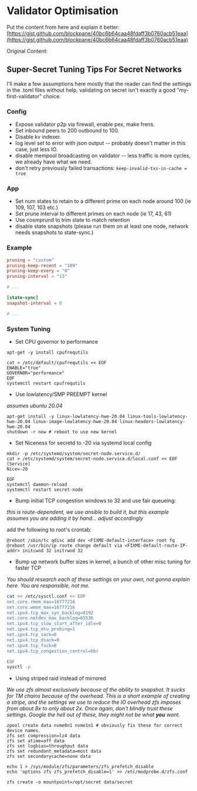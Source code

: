 # Validator Optimisation

Put the content from here and explain it better: [https://gist.github.com/blockpane/40bc6b64caa48fdaff3b0760acb51eaa](https://gist.github.com/blockpane/40bc6b64caa48fdaff3b0760acb51eaa)

Original Content:

## Super-Secret Tuning Tips For Secret Networks

I'll make a few assumptions here mostly that the reader can find the settings in the .toml files without help; validating on secret isn't exactly a good "my-first-validator" choice.

### Config

* Expose validator p2p via firewall, enable pex, make frens.
* Set inbound peers to 200 outbound to 100.
* Disable kv indexer.
* log level set to error with json output -- probably doesn't matter in this case, just less IO.
* disable mempool broadcasting on validator -- less traffic is more cycles, we already have what we need.
* don't retry previously failed transactions: `keep-invalid-txs-in-cache = true`

### App

* Set num states to retain to a different prime on each node around 100 (ie 109, 107, 103 etc.)
* Set prune interval to different primes on each node (ie 17, 43, 61)
* Use cosmprund to trim state to match retention
* disable state snapshots (please run them on at least one node, network needs snapshots to state-sync.)

### Example

```toml
pruning = "custom"
pruning-keep-recent = "109"
pruning-keep-every = "0"
pruning-interval = "13"

# ...

[state-sync]
snapshot-interval = 0

# ...
```

### System Tuning

* Set CPU governor to performance

```shell
apt-get -y install cpufrequtils

cat > /etc/default/cpufrequtils << EOF
ENABLE="true"
GOVERNOR="performance"
EOF
systemctl restart cpufrequtils
```

* Use lowlatency/SMP PREEMPT kernel

_assumes ubuntu 20.04_

```shell
apt-get install -y linux-lowlatency-hwe-20.04 linux-tools-lowlatency-hwe-20.04 linux-image-lowlatency-hwe-20.04 linux-headers-lowlatency-hwe-20.04
shutdown -r now # reboot to use new kernel
```

* Set Niceness for secretd to -20 via systemd local config

```shell
mkdir -p /etc/systemd/system/secret-node.service.d/
cat > /etc/systemd/system/secret-node.service.d/local.conf << EOF
[Service]
Nice=-20

EOF
systemctl daemon-reload
systemctl restart secret-node
```

* Bump initial TCP congestion windows to 32 and use fair queueing:

_this is route-dependent, we use ansible to build it, but this example assumes you are adding it by hand... adjust accordingly_

add the following to root's crontab:

```
@reboot /sbin/tc qdisc add dev <FIXME-default-interface> root fq
@reboot /usr/bin/ip route change default via <FIXME-default-route-IP-addr> initcwnd 32 initrwnd 32
```

* Bump up network buffer sizes in kernel, a bunch of other misc tuning for faster TCP

_You should research each of these settings on your own, not gonna explain here. You are responsible, not me._

```bash
cat >> /etc/sysctl.conf << EOF
net.core.rmem_max=16777216
net.core.wmem_max=16777216
net.ipv4.tcp_max_syn_backlog=8192
net.core.netdev_max_backlog=65536
net.ipv4.tcp_slow_start_after_idle=0
net.ipv4.tcp_mtu_probing=1
net.ipv4.tcp_sack=0
net.ipv4.tcp_dsack=0
net.ipv4.tcp_fack=0
net.ipv4.tcp_congestion_control=bbr

EOF
sysctl -p
```

* Using striped raid instead of mirrored

_We use zfs almost exclusively because of the ability to snapshot. It sucks for TM chains because of the overhead. This is a short example of creating a stripe, and the settings we use to reduce the IO overhead zfs imposes from about 8x to only about 2x. Once again, don't blindly trust these settings. Google the hell out of these, they might not be what **you** want._

```
zpool create data nvme0n1 nvme1n1 # obviously fix these for correct device names.
zfs set compression=lz4 data
zfs set atime=off data
zfs set logbias=throughput data
zfs set redundant_metadata=most data
zfs set secondarycache=none data

echo 1 > /sys/module/zfs/parameters/zfs_prefetch_disable
echo 'options zfs zfs_prefetch_disable=1' >> /etc/modprobe.d/zfs.conf

zfs create -o mountpoint=/opt/secret data/secret
```
